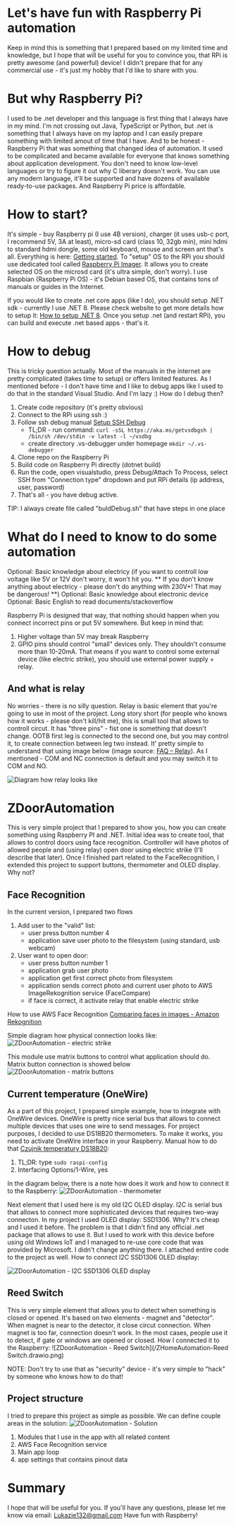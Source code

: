 # Let's have fun with Raspberry Pi automation
Keep in mind this is something that I prepared based on my limited time and knowledge, but I hope that will be useful for you to convince you, that RPi is pretty awesome (and powerful) device!
I didn't prepare that for any commercial use - it's just my hobby that I'd like to share with you.

# But why Raspberry Pi?
I used to be .net developer and this language is first thing that I always have in my mind. I'm not crossing out Java, TypeScript or Python, but .net is something that I always have on my laptop and I can easily prepare something with limited amout of time that I have. And to be honest - Raspberry Pi that was something that changed idea of automation. It used to be complicated and became available for everyone that knows something about application development. You don't need to know low-level languages or try to figure it out why C liberary doesn't work. You can use any modern language, it'll be supported and have dozens of available ready-to-use packages. And Raspberry Pi price is affordable.

# How to start?
It's simple - buy Raspberry pi (I use 4B version), charger (it uses usb-c port, I recommend 5V, 3A at least), micro-sd card (class 10, 32gb min), mini hdmi to standard hdmi dongle, some old keyboard, mouse and screen ant that's all. Everything is here: [Getting started](https://www.raspberrypi.com/documentation/computers/getting-started.html).
To "setup" OS to the RPi you should use dedicated tool called [Raspberry Pi Imager](https://www.raspberrypi.com/documentation/computers/getting-started.html#raspberry-pi-imager). It allows you to create selected OS on the microsd card (it's ultra simple, don't worry). I use Raspbian (Raspberry Pi OS) - it's Debian based OS, that contains tons of manuals or guides in the Internet.

If you would like to create .net core apps (like I do), you should setup .NET sdk - currently I use .NET 8. Please check website to get more details how to setup it: [How to setup .NET 8](https://www.petecodes.co.uk/install-and-use-microsoft-dot-net-8-with-the-raspberry-pi/).
Once you setup .net (and restart RPi), you can build and execute .net based apps - that's it.

# How to debug
This is tricky question actually. Most of the manuals in the internet are pretty complicated (takes time to setup) or offers limited features. As I mentioned before - I don't have time and I like to debug apps like I used to do that in the standard Visual Studio. And I'm lazy :)
How do I debug then?
1. Create code repository (it's pretty obvious)
2. Connect to the RPi using ssh :)
3. Follow ssh debug manual [Setup SSH Debug](https://learn.microsoft.com/en-us/dotnet/iot/debugging?tabs=self-contained&pivots=vscode)
    - TL;DR - run command: 
    `curl -sSL https://aka.ms/getvsdbgsh | /bin/sh /dev/stdin -v latest -l ~/vsdbg`
    - create directory .vs-debugger under homepage 
    `mkdir ~/.vs-debugger`
4. Clone repo on the Raspberry Pi
5. Build code on Raspberry Pi directly (dotnet build)
6. Run the code, open visualstudio, press Debug/Attach To Process, select SSH from "Connection type" dropdown and put RPi details (ip address, user, password)
7. That's all - you have debug active.

TIP: I always create file called "buldDebug.sh" that have steps in one place

# What do I need to know to do some automation
Optional: Basic knowledge about electricy (if you want to controll low voltage like 5V or 12V don't worry, it won't hit you. ** If you don't know anything about electricy - please don't do anything with 230V+! That may be dangerous! **)
Optional: Basic knowledge about electronic device
Optional: Basic English to read documents/stackoverflow

Raspberry Pi is designed that way, that nothing should happen when you connect incorrect pins or put 5V somewhere. But keep in mind that:
1. Higher voltage than 5V may break Raspberry
2. GPIO pins should control "small" devices only. They shouldn't consume more than 10-20mA. That means if you want to control some external device (like electric strike), you should use external power supply + relay.

## And what is relay
No worries - there is no silly question. Relay is basic element that you're going to use in most of the project. Long story short (for people who knows how it works - please don't kill/hit me), this is small tool that allows to controll circut. It has "three pins" - fist one is something that doesn't change. OOTB first leg is connected to the second one, but you may control it, to create connection between leg two instead. It' pretty simple to understand that using image below (image source: [FAQ – Relay](https://www.glomore.co.in/faq-replay/)). As I mentioned - COM and NC connection is default and you may switch it to COM and NO. 

![Diagram how relay looks like](/relay_faq_1.png)


# ZDoorAutomation
This is very simple project that I prepared to show you, how you can create something using Raspberry PI and .NET. Initial idea was to create tool, that allows to control doors using face recognition. Controller will have photos of allowed people and (using relay) open door using electric strike (I'll describe that later). Once I finished part related to the FaceRecognition, I extended this project to support buttons, thermometer and OLED display. Why not?

## Face Recognition
In the current version, I prepared two flows
1. Add user to the "valid" list:
    - user press button number 4
    - application save user photo to the filesystem (using standard, usb webcam)
2. User want to open door:
    - user press button number 1
    - application grab user photo
    - application get first correct photo from filesystem
    - application sends correct photo and current user photo to AWS ImageRekognition service (FaceCompare)
    - if face is correct, it activate relay that enable electric strike

How to use AWS Face Recognition [Comparing faces in images - Amazon Rekognition](https://docs.aws.amazon.com/rekognition/latest/dg/faces-comparefaces.html)

Simple diagram how physical connection looks like:
![ZDoorAutomation - electric strike](/ZHomeAutomation-ElectricStrike.drawio.png)

This module use matrix buttons to control what application should do. Matrix button connection is showed below
![ZDoorAutomation - matrix buttons](/ZHomeAutomation-MatrixButtons.drawio.png)

## Current temperature (OneWire)
As a part of this project, I prepared simple example, how to integrate with OneWire devices. OneWire is pretty nice serial bus that allows to connect multiple devices that uses one wire to send messages. For project purposes, I decided to use DS18B20 thermometers.
To make it works, you need to activate OneWire interface in your Raspberry. Manual how to do that [Czujnik temperatury DS18B20](https://forbot.pl/blog/kurs-raspberry-pi-czujnik-temperatury-ds18b20-id26430):
1. TL;DR: type `sudo raspi-config`
2. Interfacing Options/1-Wire, yes

In the diagram below, there is a note how does it work and how to connect it to the Raspberry:
![ZDoorAutomation - thermometer](/ZHomeAutomation-OneWireTemperature.drawio.png)

Next element that I used here is my old I2C OLED display. I2C is serial bus that allows to connect more sophisticated devices that requires two-way connecton. In my project I used OLED display: SSD1306. Why? It's cheap and I used it before. The problem is that I didn't find any official .net package that allows to use it. But I used to work with this device before using old Windows IoT and I managed to re-use core code that was provided by Microsoft. I didn't change anything there. I attached entire code to the project as well.
How to connect I2C SSD1306 OLED display:

![ZDoorAutomation - I2C SSD1306 OLED display](/ZHomeAutomation-I2COLED.drawio.png)

## Reed Switch
This is very simple element that allows you to detect when something is closed or opened. It's based on two elements - magnet and "detector". When magnet is near to the detector, it close circut connection. When magnet is too far, connection doesn't work. In the most cases, people use it to detect, if gate or windows are opened or closed.
How I connected it to the Raspberry:
![ZDoorAutomation - Reed Switch](/ZHomeAutomation-Reed Switch.drawio.png)

NOTE: Don't try to use that as "security" device - it's very simple to "hack" by someone who knows how to do that!

## Project structure
I tried to prepare this project as simple as possible. We can define couple areas in the solution:
![ZDoorAutomation - Solution](/Solution.PNG)

1. Modules that I use in the app with all related content
2. AWS Face Recognition service
3. Main app loop
4. app settings that contains pinout data


# Summary
I hope that will be useful for you. If you'll have any questions, please let me know via email: Lukazie132@gmail.com
Have fun with Raspberry!

